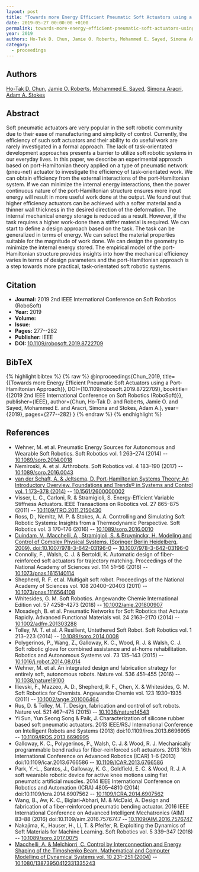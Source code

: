 ```yaml
---
layout: post
title: "Towards more Energy Efficient Pneumatic Soft Actuators using a Port-Hamiltonian Approach"
date: 2019-05-27 00:00:00 +0100
permalink: towards-more-energy-efficient-pneumatic-soft-actuators-using-a-port-hamiltonian-approach
year: 2019
authors: Ho-Tak D. Chun, Jamie O. Roberts, Mohammed E. Sayed, Simona Aracri, Adam A. Stokes
category:
  - proceedings
---
```

 
## Authors
[Ho-Tak D. Chun](authors/ho_tak_d_chun), [Jamie O. Roberts](authors/jamie_o_roberts), [Mohammed E. Sayed](authors/mohammed_e_sayed), [Simona Aracri](authors/simona_aracri), [Adam A. Stokes](authors/adam_a_stokes)
 
## Abstract
Soft pneumatic actuators are very popular in the soft robotic community due to their ease of manufacturing and simplicity of control. Currently, the efficiency of such soft actuators and their ability to do useful work are rarely investigated in a formal approach. The lack of task-orientated development approaches presents a barrier to utilize soft robotic systems in our everyday lives. In this paper, we describe an experimental approach based on port-Hamiltonian theory applied on a type of pneumatic network (pneu-net) actuator to investigate the efficiency of task-orientated work. We can obtain efficiency from the external interactions of the port-Hamiltonian system. If we can minimize the internal energy interactions, then the power continuous nature of the port-Hamiltonian structure ensures more input energy will result in more useful work done at the output. We found out that higher efficiency actuators can be achieved with a softer material and a thinner wall thickness in the desired direction of the deformation. The internal mechanical energy storage is reduced as a result. However, if the task requires a higher work-done then a stiffer material is required. We can start to define a design approach based on the task. The task can be generalized in terms of energy. We can select the material properties suitable for the magnitude of work done. We can design the geometry to minimize the internal energy stored. The empirical model of the port-Hamiltonian structure provides insights into how the mechanical efficiency varies in terms of design parameters and the port-Hamiltonian approach is a step towards more practical, task-orientated soft robotic systems.
 
## Citation
- **Journal:** 2019 2nd IEEE International Conference on Soft Robotics (RoboSoft)
- **Year:** 2019
- **Volume:** 
- **Issue:** 
- **Pages:** 277--282
- **Publisher:** IEEE
- **DOI:** [10.1109/robosoft.2019.8722709](https://doi.org/10.1109/robosoft.2019.8722709)
 
## BibTeX
{% highlight bibtex %}
{% raw %}
@inproceedings{Chun_2019,
  title={{Towards more Energy Efficient Pneumatic Soft Actuators using a Port-Hamiltonian Approach}},
  DOI={10.1109/robosoft.2019.8722709},
  booktitle={{2019 2nd IEEE International Conference on Soft Robotics (RoboSoft)}},
  publisher={IEEE},
  author={Chun, Ho-Tak D. and Roberts, Jamie O. and Sayed, Mohammed E. and Aracri, Simona and Stokes, Adam A.},
  year={2019},
  pages={277--282}
}
{% endraw %}
{% endhighlight %}
 
## References
- Wehner, M. et al. Pneumatic Energy Sources for Autonomous and Wearable Soft Robotics. Soft Robotics vol. 1 263–274 (2014) -- [10.1089/soro.2014.0018](https://doi.org/10.1089/soro.2014.0018)
- Nemiroski, A. et al. Arthrobots. Soft Robotics vol. 4 183–190 (2017) -- [10.1089/soro.2016.0043](https://doi.org/10.1089/soro.2016.0043)
- [van der Schaft, A. & Jeltsema, D. Port-Hamiltonian Systems Theory: An Introductory Overview. Foundations and Trends® in Systems and Control vol. 1 173–378 (2014)](port-hamiltonian-systems-theory-an-introductory-overview-journal) -- [10.1561/2600000002](https://doi.org/10.1561/2600000002)
- Visser, L. C., Carloni, R. & Stramigioli, S. Energy-Efficient Variable Stiffness Actuators. IEEE Transactions on Robotics vol. 27 865–875 (2011) -- [10.1109/TRO.2011.2150430](https://doi.org/10.1109/TRO.2011.2150430)
- Ross, D., Nemitz, M. P. & Stokes, A. A. Controlling and Simulating Soft Robotic Systems: Insights from a Thermodynamic Perspective. Soft Robotics vol. 3 170–176 (2016) -- [10.1089/soro.2016.0010](https://doi.org/10.1089/soro.2016.0010)
- [Duindam, V., Macchelli, A., Stramigioli, S. & Bruyninckx, H. Modeling and Control of Complex Physical Systems. (Springer Berlin Heidelberg, 2009). doi:10.1007/978-3-642-03196-0](modeling-and-control-of-complex-physical-systems) -- [10.1007/978-3-642-03196-0](https://doi.org/10.1007/978-3-642-03196-0)
- Connolly, F., Walsh, C. J. & Bertoldi, K. Automatic design of fiber-reinforced soft actuators for trajectory matching. Proceedings of the National Academy of Sciences vol. 114 51–56 (2016) -- [10.1073/pnas.1615140114](https://doi.org/10.1073/pnas.1615140114)
- Shepherd, R. F. et al. Multigait soft robot. Proceedings of the National Academy of Sciences vol. 108 20400–20403 (2011) -- [10.1073/pnas.1116564108](https://doi.org/10.1073/pnas.1116564108)
- Whitesides, G. M. Soft Robotics. Angewandte Chemie International Edition vol. 57 4258–4273 (2018) -- [10.1002/anie.201800907](https://doi.org/10.1002/anie.201800907)
- Mosadegh, B. et al. Pneumatic Networks for Soft Robotics that Actuate Rapidly. Advanced Functional Materials vol. 24 2163–2170 (2014) -- [10.1002/adfm.201303288](https://doi.org/10.1002/adfm.201303288)
- Tolley, M. T. et al. A Resilient, Untethered Soft Robot. Soft Robotics vol. 1 213–223 (2014) -- [10.1089/soro.2014.0008](https://doi.org/10.1089/soro.2014.0008)
- Polygerinos, P., Wang, Z., Galloway, K. C., Wood, R. J. & Walsh, C. J. Soft robotic glove for combined assistance and at-home rehabilitation. Robotics and Autonomous Systems vol. 73 135–143 (2015) -- [10.1016/j.robot.2014.08.014](https://doi.org/10.1016/j.robot.2014.08.014)
- Wehner, M. et al. An integrated design and fabrication strategy for entirely soft, autonomous robots. Nature vol. 536 451–455 (2016) -- [10.1038/nature19100](https://doi.org/10.1038/nature19100)
- Ilievski, F., Mazzeo, A. D., Shepherd, R. F., Chen, X. & Whitesides, G. M. Soft Robotics for Chemists. Angewandte Chemie vol. 123 1930–1935 (2011) -- [10.1002/ange.201006464](https://doi.org/10.1002/ange.201006464)
- Rus, D. & Tolley, M. T. Design, fabrication and control of soft robots. Nature vol. 521 467–475 (2015) -- [10.1038/nature14543](https://doi.org/10.1038/nature14543)
- Yi Sun, Yun Seong Song & Paik, J. Characterization of silicone rubber based soft pneumatic actuators. 2013 IEEE/RSJ International Conference on Intelligent Robots and Systems (2013) doi:10.1109/iros.2013.6696995 -- [10.1109/IROS.2013.6696995](https://doi.org/10.1109/IROS.2013.6696995)
- Galloway, K. C., Polygerinos, P., Walsh, C. J. & Wood, R. J. Mechanically programmable bend radius for fiber-reinforced soft actuators. 2013 16th International Conference on Advanced Robotics (ICAR) 1–6 (2013) doi:10.1109/icar.2013.6766586 -- [10.1109/ICAR.2013.6766586](https://doi.org/10.1109/ICAR.2013.6766586)
- Park, Y.-L., Santos, J., Galloway, K. G., Goldfield, E. C. & Wood, R. J. A soft wearable robotic device for active knee motions using flat pneumatic artificial muscles. 2014 IEEE International Conference on Robotics and Automation (ICRA) 4805–4810 (2014) doi:10.1109/icra.2014.6907562 -- [10.1109/ICRA.2014.6907562](https://doi.org/10.1109/ICRA.2014.6907562)
- Wang, B., Aw, K. C., Biglari-Abhari, M. & McDaid, A. Design and fabrication of a fiber-reinforced pneumatic bending actuator. 2016 IEEE International Conference on Advanced Intelligent Mechatronics (AIM) 83–88 (2016) doi:10.1109/aim.2016.7576747 -- [10.1109/AIM.2016.7576747](https://doi.org/10.1109/AIM.2016.7576747)
- Nakajima, K., Hauser, H., Li, T. & Pfeifer, R. Exploiting the Dynamics of Soft Materials for Machine Learning. Soft Robotics vol. 5 339–347 (2018) -- [10.1089/soro.2017.0075](https://doi.org/10.1089/soro.2017.0075)
- [Macchelli, A. & Melchiorri, C. Control by Interconnection and Energy Shaping of the Timoshenko Beam. Mathematical and Computer Modelling of Dynamical Systems vol. 10 231–251 (2004)](control-by-interconnection-and-energy-shaping-of-the-timoshenko-beam) -- [10.1080/13873950412331335243](https://doi.org/10.1080/13873950412331335243)

